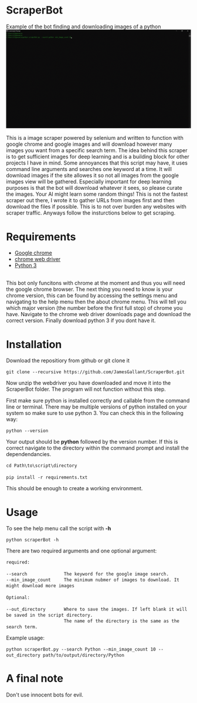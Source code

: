 # ScraperBot
Example of the bot finding and downloading images of a python
<br>
![scraperBot](scraperBot.gif)
<br>
This is a image scraper powered by selenium and written to function with google chrome and google images and will download however many images you want from a specific search term. The idea behind this scraper is to get sufficient images for deep learning and is a building block for other projects I have in mind. Some annoyances that this script may have, it uses command line arguments and searches one keyword at a time. It will download images if the site allowes it so not all images from the google images view will be gathered. Especially important for deep learning purposes is that the bot will download whatever it sees, so please curate the images. Your AI might learn some random things! This is not the fastest scraper out there, I wrote it to gather URLs from images first and then download the files if possible. This is to not over burden any websites with scraper traffic. Anyways follow the insturctions below to get scraping.
<br>
# Requirements
- [Google chrome](https://www.google.com/intl/en/chrome/)
- [chrome web driver](https://chromedriver.chromium.org/downloads)
- [Python 3](https://www.python.org/downloads/)

<br>
This bot only funcitons with chrome at the moment and thus you will need the google chrome browser. The next thing you need to know is your chrome version, this can be found by accessing the settings menu and navigating to the help menu then the about chrome menu. This will tell you which major version (the number before the first full stop) of chrome you have. Navigate to the chrome web driver downloads page and download the correct version. Finally download python 3 if you dont have it. 

# Installation
Download the repositiory from github or git clone it
```
git clone --recursive https://github.com/JamesGallant/ScraperBot.git
```
Now unzip the webdriver you have downloaded and move it into the ScraperBot folder. The program will not function without this step.

First make sure python is installed correctly and callable from the command line or terminal. There may be multiple versions of python installed on your system so make sure to use python 3. You can check this in the following way:
```
python --version
```
Your output should be **python** followed by the version number. If this is correct navigate to the directory within the command prompt and install the dependendancies. 
```
cd Path\to\script\directory

pip install -r requirements.txt
```
This should be enough to create a working environment.

# Usage
To see the help menu call the script with **-h**
```
python scraperBot -h
```
There are two required arguments and one optional argument:
```
required:

--search              The keyword for the google image search. 
--min_image_count     The minimum nubmer of images to download. It might download more images

Optional:

--out_directory       Where to save the images. If left blank it will be saved in the script directory. 
                      The name of the directory is the same as the search term.
```
Example usage:
```
python scraperBot.py --search Python --min_image_count 10 --out_directory path/to/output/directory/Python
```

# A final note
Don't use innocent bots for evil. 
